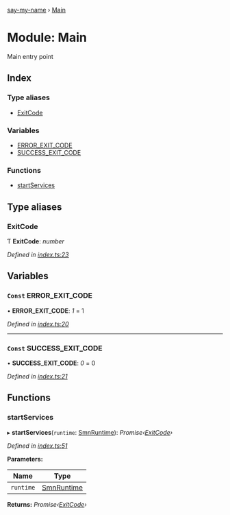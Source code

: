 [say-my-name](../README.md) › [Main](main.md)

# Module: Main

Main entry point

## Index

### Type aliases

* [ExitCode](main.md#exitcode)

### Variables

* [ERROR_EXIT_CODE](main.md#const-error_exit_code)
* [SUCCESS_EXIT_CODE](main.md#const-success_exit_code)

### Functions

* [startServices](main.md#startservices)

## Type aliases

###  ExitCode

Ƭ **ExitCode**: *number*

*Defined in [index.ts:23](https://github.com/matthewjosephtaylor/say-my-name/blob/3dc1c34/src/js/index.ts#L23)*

## Variables

### `Const` ERROR_EXIT_CODE

• **ERROR_EXIT_CODE**: *1* = 1

*Defined in [index.ts:20](https://github.com/matthewjosephtaylor/say-my-name/blob/3dc1c34/src/js/index.ts#L20)*

___

### `Const` SUCCESS_EXIT_CODE

• **SUCCESS_EXIT_CODE**: *0* = 0

*Defined in [index.ts:21](https://github.com/matthewjosephtaylor/say-my-name/blob/3dc1c34/src/js/index.ts#L21)*

## Functions

###  startServices

▸ **startServices**(`runtime`: [SmnRuntime](runtime.md#smnruntime)): *Promise‹[ExitCode](main.md#exitcode)›*

*Defined in [index.ts:51](https://github.com/matthewjosephtaylor/say-my-name/blob/3dc1c34/src/js/index.ts#L51)*

**Parameters:**

Name | Type |
------ | ------ |
`runtime` | [SmnRuntime](runtime.md#smnruntime) |

**Returns:** *Promise‹[ExitCode](main.md#exitcode)›*
